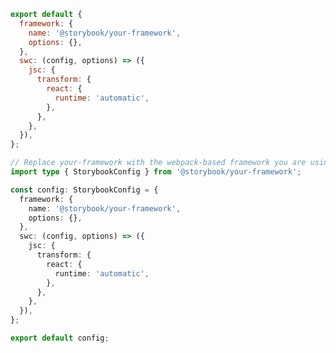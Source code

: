 ```js filename=".storybook/main.js" renderer="common" language="js"
export default {
  framework: {
    name: '@storybook/your-framework',
    options: {},
  },
  swc: (config, options) => ({
    jsc: {
      transform: {
        react: {
          runtime: 'automatic',
        },
      },
    },
  }),
};
```

```ts filename=".storybook/main.ts" renderer="common" language="ts"
// Replace your-framework with the webpack-based framework you are using (e.g., react-webpack5)
import type { StorybookConfig } from '@storybook/your-framework';

const config: StorybookConfig = {
  framework: {
    name: '@storybook/your-framework',
    options: {},
  },
  swc: (config, options) => ({
    jsc: {
      transform: {
        react: {
          runtime: 'automatic',
        },
      },
    },
  }),
};

export default config;
```

